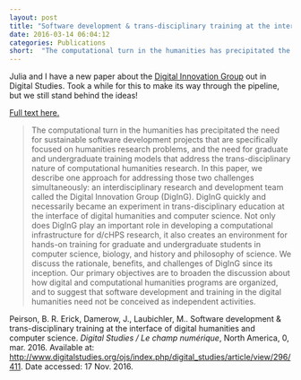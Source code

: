 ```yaml
---
layout: post
title: "Software development & trans-disciplinary training at the interface of Digital Humanities and Computer Science"
date: 2016-03-14 06:04:12
categories:	Publications
short: 	"The computational turn in the humanities has precipitated the need for sustainable software development projects that are specifically focused on humanities research problems, and the need for graduate and undergraduate training models that address the trans-disciplinary nature of computational humanities research. In this paper, we describe one approach for addressing those two challenges simultaneously: an interdisciplinary research and development team called the Digital Innovation Group (DigInG). DigInG quickly and necessarily became an experiment in trans-disciplinary education at the interface of digital humanities and computer science. Not only does DigInG play an important role in developing a computational infrastructure for d/cHPS research, it also creates an environment for hands-on training for graduate and undergraduate students in computer science, biology, and history and philosophy of science. We discuss the rationale, benefits, and challenges of DigInG since its inception. Our primary objectives are to broaden the discussion about how digital and computational humanities programs are organized, and to suggest that software development and training in the digital humanities need not be conceived as independent activities."
---
```


Julia and I have a new paper about the [Digital Innovation Group](http://diging.asu.edu) out in Digital Studies. Took a while for this to make its way through the pipeline, but we still stand behind the ideas!

[Full text here.](http://www.digitalstudies.org/ojs/index.php/digital_studies/article/view/296/411)

> The computational turn in the humanities has precipitated the need for sustainable software development projects that are specifically focused on humanities research problems, and the need for graduate and undergraduate training models that address the trans-disciplinary nature of computational humanities research. In this paper, we describe one approach for addressing those two challenges simultaneously: an interdisciplinary research and development team called the Digital Innovation Group (DigInG). DigInG quickly and necessarily became an experiment in trans-disciplinary education at the interface of digital humanities and computer science. Not only does DigInG play an important role in developing a computational infrastructure for d/cHPS research, it also creates an environment for hands-on training for graduate and undergraduate students in computer science, biology, and history and philosophy of science. We discuss the rationale, benefits, and challenges of DigInG since its inception. Our primary objectives are to broaden the discussion about how digital and computational humanities programs are organized, and to suggest that software development and training in the digital humanities need not be conceived as independent activities.

Peirson, B. R. Erick, Damerow, J., Laubichler, M.. Software development & trans-disciplinary training at the interface of digital humanities and computer science. *Digital Studies / Le champ numérique*, North America, 0, mar. 2016. Available at: <http://www.digitalstudies.org/ojs/index.php/digital_studies/article/view/296/411>. Date accessed: 17 Nov. 2016.
